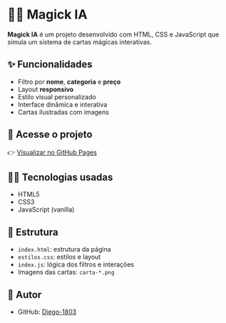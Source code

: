 # 🧙‍♂️ Magick IA

**Magick IA** é um projeto desenvolvido com HTML, CSS e JavaScript que simula um sistema de cartas mágicas interativas.

## ✨ Funcionalidades
- Filtro por **nome**, **categoria** e **preço**
- Layout **responsivo**
- Estilo visual personalizado
- Interface dinâmica e interativa
- Cartas ilustradas com imagens

## 🔗 Acesse o projeto
👉 [Visualizar no GitHub Pages](https://diego-1803.github.io/Projeto-magick-/)

## 🧑‍💻 Tecnologias usadas
- HTML5
- CSS3
- JavaScript (vanilla)

## 📁 Estrutura
- `index.html`: estrutura da página
- `estilos.css`: estilos e layout
- `index.js`: lógica dos filtros e interações
- Imagens das cartas: `carta-*.png`

## 🚀 Autor
- GitHub: [Diego-1803](https://github.com/Diego-1803)

